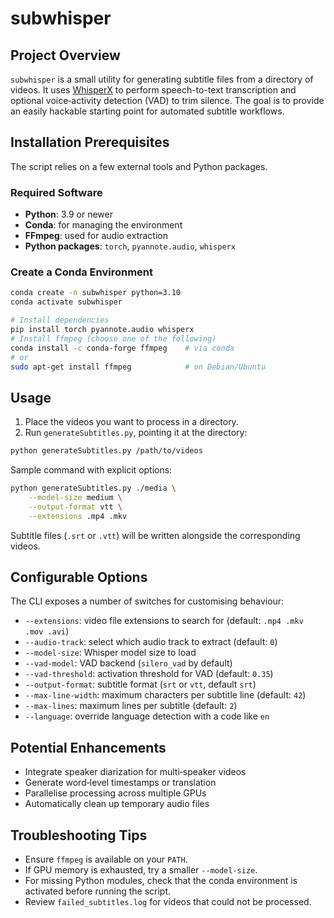 # subwhisper

## Project Overview

`subwhisper` is a small utility for generating subtitle files from a
directory of videos.  It uses
[WhisperX](https://github.com/m-bain/whisperX) to perform speech-to-text
transcription and optional voice‑activity detection (VAD) to trim
silence.  The goal is to provide an easily hackable starting point for
automated subtitle workflows.

## Installation Prerequisites

The script relies on a few external tools and Python packages.

### Required Software

- **Python**: 3.9 or newer
- **Conda**: for managing the environment
- **FFmpeg**: used for audio extraction
- **Python packages**: `torch`, `pyannote.audio`, `whisperx`

### Create a Conda Environment

```bash
conda create -n subwhisper python=3.10
conda activate subwhisper

# Install dependencies
pip install torch pyannote.audio whisperx
# Install ffmpeg (choose one of the following)
conda install -c conda-forge ffmpeg    # via conda
# or
sudo apt-get install ffmpeg            # on Debian/Ubuntu
```

## Usage

1. Place the videos you want to process in a directory.
2. Run `generateSubtitles.py`, pointing it at the directory:

```bash
python generateSubtitles.py /path/to/videos
```

Sample command with explicit options:

```bash
python generateSubtitles.py ./media \
    --model-size medium \
    --output-format vtt \
    --extensions .mp4 .mkv
```

Subtitle files (`.srt` or `.vtt`) will be written alongside the
corresponding videos.

## Configurable Options

The CLI exposes a number of switches for customising behaviour:

- `--extensions`: video file extensions to search for (default: `.mp4 .mkv .mov .avi`)
- `--audio-track`: select which audio track to extract (default: `0`)
- `--model-size`: Whisper model size to load
- `--vad-model`: VAD backend (`silero_vad` by default)
- `--vad-threshold`: activation threshold for VAD (default: `0.35`)
- `--output-format`: subtitle format (`srt` or `vtt`, default `srt`)
- `--max-line-width`: maximum characters per subtitle line (default: `42`)
- `--max-lines`: maximum lines per subtitle (default: `2`)
- `--language`: override language detection with a code like `en`

## Potential Enhancements

- Integrate speaker diarization for multi‑speaker videos
- Generate word‑level timestamps or translation
- Parallelise processing across multiple GPUs
- Automatically clean up temporary audio files

## Troubleshooting Tips

- Ensure `ffmpeg` is available on your `PATH`.
- If GPU memory is exhausted, try a smaller `--model-size`.
- For missing Python modules, check that the conda environment is
  activated before running the script.
- Review `failed_subtitles.log` for videos that could not be processed.

